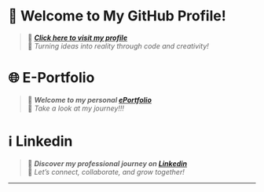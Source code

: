 # 👋 Welcome to My GitHub Profile! 
> 🌟 _**[Click here to visit my profile](https://github.com/angela127)**_ <br>
> 🌟 *Turning ideas into reality through code and creativity!* 

# 🌐 E-Portfolio
> 🚀 _**Welcome to my personal [ePortfolio](https://angela127.github.io/)**_ <br>
> 🚀 _Take a look at my journey!!!_

# ℹ️ Linkedin
> 🔗 _**Discover my professional journey on [Linkedin](www.linkedin.com/in/angelangu127)**_ <br>
> 🔗 _Let’s connect, collaborate, and grow together!_

---
